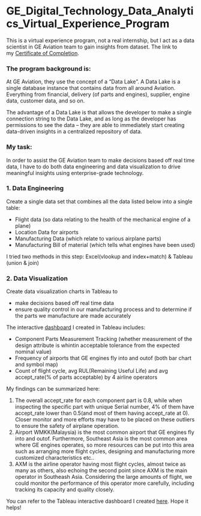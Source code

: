# GE_Digital_Technology_Data_Analytics_Virtual_Experience_Program
This is a virtual experience program, not a real internship, but I act as a data scientist in GE Aviation team to gain insights from dataset. The link to my [Certificate of Completion](https://insidesherpa.s3.amazonaws.com/completion-certificates/General%20Electric%20%28GE%29/ThbphD5N5WRsd9Mxo_General%20Electric_NorEhdj87k7nLnwK2_1642265716865_completion_certificate.pdf).

### The program background is:

At GE Aviation, they use the concept of a “Data Lake”. A Data Lake is a single database instance that contains data from all around Aviation. Everything from financial, delivery (of parts and engines), supplier, engine data, customer data, and so on.

The advantage of a Data Lake is that allows the developer to make a single connection string to the Data Lake, and as long as the developer has permissions to see the data – they are able to immediately start creating data-driven insights in a centralized repository of data.

### My task:

In order to assist the GE Aviation team to make decisions based off real time data, I have to do both data engineering and data visualization to drive meaningful insights using enterprise-grade technology.

### 1. Data Engineering

Create a single data set that combines all the data listed below into a single table:

- Flight data (so data relating to the health of the mechanical engine of a plane)
- Location Data for airports
- Manufacturing Data (which relate to various airplane parts)
- Manufacturing Bill of material (which tells what engines have been used)

I tried two methods in this step: Excel(vlookup and index+match) & Tableau (union & join)

### 2. Data Visualization
Create data visualization charts in Tableau to 
- make decisions based off real time data
- ensure quality control in our manufacturing process and to determine if the parts we manufacture are made accurately

The interactive [dashboard](https://public.tableau.com/app/profile/jing.xie1865/viz/Task2_visualization/Dashboard1?publish=yes) I created in Tableau includes:
- Component Parts Measurement Tracking (whether measurement of the design attribute is whintin acceptable tolerance from the expected nominal value)
- Frequency of airports that GE engines fly into and outof (both bar chart and symbol map)
- Count of flight cycle, avg RUL(Remaining Useful Life) and avg accept_rate(% of parts acceptable) by 4 airline operators

My findings can be summarized here:
1. The overall accept_rate for each component part is 0.8, while when inspecting the specific part with unique Serial number, 4% of them have accept_rate lower than 0.5(and most of them having accept_rate at 0). Closer monitor and more efforts may have to be placed on these outliers to ensure the safety of airplane operation.
2. Airport WMKK(Malaysia) is the most common airport that GE engines fly into and outof. Furthermore, Southeast Asia is the most common area where GE engines operates, so more resources can be put into this area such as arranging more flight cycles, designing and manufacturing more customized characteristics etc..
3. AXM is the airline operator having most flight cycles, almost twice as many as others, also echoing the second point since AXM is the main operator in Southeash Asia. Considering the large amounts of flight, we could monitor the performance of this operator more carefully, including tracking its capacity and quality closely.

You can refer to the Tableau interactive dashboard I created [here](https://public.tableau.com/app/profile/jing.xie1865/viz/Task2_visualization/Dashboard1?publish=yes). Hope it helps!
